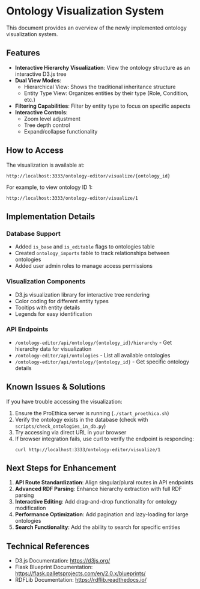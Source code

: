 # Ontology Visualization System

This document provides an overview of the newly implemented ontology visualization system.

## Features

- **Interactive Hierarchy Visualization**: View the ontology structure as an interactive D3.js tree
- **Dual View Modes**: 
  - Hierarchical View: Shows the traditional inheritance structure
  - Entity Type View: Organizes entities by their type (Role, Condition, etc.)
- **Filtering Capabilities**: Filter by entity type to focus on specific aspects
- **Interactive Controls**:
  - Zoom level adjustment
  - Tree depth control
  - Expand/collapse functionality

## How to Access

The visualization is available at:
```
http://localhost:3333/ontology-editor/visualize/{ontology_id}
```

For example, to view ontology ID 1:
```
http://localhost:3333/ontology-editor/visualize/1
```

## Implementation Details

### Database Support
- Added `is_base` and `is_editable` flags to ontologies table
- Created `ontology_imports` table to track relationships between ontologies
- Added user admin roles to manage access permissions

### Visualization Components
- D3.js visualization library for interactive tree rendering
- Color coding for different entity types
- Tooltips with entity details
- Legends for easy identification

### API Endpoints
- `/ontology-editor/api/ontology/{ontology_id}/hierarchy` - Get hierarchy data for visualization
- `/ontology-editor/api/ontologies` - List all available ontologies
- `/ontology-editor/api/ontology/{ontology_id}` - Get specific ontology details

## Known Issues & Solutions

If you have trouble accessing the visualization:

1. Ensure the ProEthica server is running (`./start_proethica.sh`)
2. Verify the ontology exists in the database (check with `scripts/check_ontologies_in_db.py`)
3. Try accessing via direct URL in your browser
4. If browser integration fails, use curl to verify the endpoint is responding:
   ```
   curl http://localhost:3333/ontology-editor/visualize/1
   ```

## Next Steps for Enhancement

1. **API Route Standardization**: Align singular/plural routes in API endpoints
2. **Advanced RDF Parsing**: Enhance hierarchy extraction with full RDF parsing
3. **Interactive Editing**: Add drag-and-drop functionality for ontology modification
4. **Performance Optimization**: Add pagination and lazy-loading for large ontologies
5. **Search Functionality**: Add the ability to search for specific entities

## Technical References

- D3.js Documentation: https://d3js.org/
- Flask Blueprint Documentation: https://flask.palletsprojects.com/en/2.0.x/blueprints/
- RDFLib Documentation: https://rdflib.readthedocs.io/
